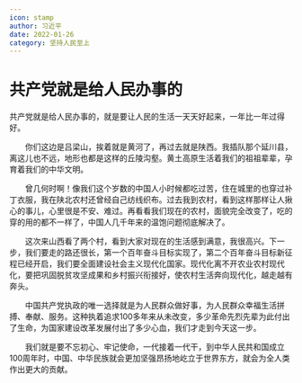 ```yaml
---
icon: stamp
author: 习近平
date: 2022-01-26
category: 坚持人民至上
---
```


# 共产党就是给人民办事的

共产党就是给人民办事的，就是要让人民的生活一天天好起来，一年比一年过得好。

　　你们这边是吕梁山，挨着就是黄河了，再过去就是陕西。我插队那个延川县，离这儿也不远，地形也都是这样的丘陵沟壑。黄土高原生活着我们的祖祖辈辈，孕育着我们的中华文明。

　　曾几何时啊！像我们这个岁数的中国人小时候都吃过苦，住在城里的也穿过补丁衣服，我在陕北农村还曾经自己纺线织布。过去我到农村，看到这样那样让人揪心的事儿，心里很是不安、难过。再看看我们现在的农村，面貌完全改变了，吃的穿的用的都不一样了，中国人几千年来的温饱问题彻底解决了。

　　这次来山西看了两个村，看到大家对现在的生活感到满意，我很高兴。下一步，我们要走的路还很长，第一个百年奋斗目标实现了，第二个百年奋斗目标新征程已经开启，我们要全面建设社会主义现代化国家。现代化离不开农业农村现代化，要把巩固脱贫攻坚成果和乡村振兴衔接好，使农村生活奔向现代化，越走越有奔头。

　　中国共产党执政的唯一选择就是为人民群众做好事，为人民群众幸福生活拼搏、奉献、服务。这种执着追求100多年来从未改变，多少革命先烈先辈为此付出了生命，为国家建设改革发展付出了多少心血，我们才走到今天这一步。

　　我们就是要不忘初心、牢记使命，一代接着一代干，到中华人民共和国成立100周年时，中国、中华民族就会更加坚强昂扬地屹立于世界东方，就会为全人类作出更大的贡献。

